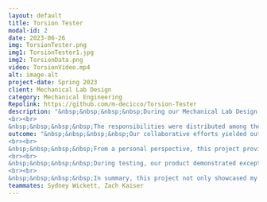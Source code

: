 ```yaml
---
layout: default
title: Torsion Tester
modal-id: 2
date: 2023-06-26
img: TorsionTester.png
img1: TorsionTester1.jpg
img2: TorsionData.png
video: TorsionVideo.mp4
alt: image-alt
project-date: Spring 2023
client: Mechanical Lab Design
category: Mechanical Engineering
Repolink: https://github.com/m-decicco/Torsion-Tester
description: "&nbsp;&nbsp;&nbsp;&nbsp;During our Mechanical Lab Design class, my team embarked on an ambitious group project with the aim of developing a cost-effective mechanical property tester for laboratory use. Our specific focus was on creating a torsion tester capable of determining the sheer modulus and ultimate stress of 3D-printed samples. 
<br><br>
&nbsp;&nbsp;&nbsp;&nbsp;The responsibilities were distributed among the team members: Sydney Wickett handled documentation and post-data processing, Zach Kaiser was in charge of the gear assembly, while I took on the significant tasks of designing the structure, wiring, writing the Arduino Script, and managing MATLAB serial handling, leveraging my prior experience."
outcome: "&nbsp;&nbsp;&nbsp;&nbsp;Our collaborative efforts yielded outstanding results, surpassing project performance metrics while adhering to a budget of less than $100, following NASA's established project methodology. We successfully designed, produced, and comprehensively documented our innovative mechanical property tester.
<br><br>
&nbsp;&nbsp;&nbsp;&nbsp;From a personal perspective, this project provided valuable growth opportunities. I refined my scripting skills for managing multiple sensors efficiently and gained hands-on experience in MATLAB for serial port handling, data reading, and storage. Furthermore, the project allowed me to explore and implement diverse fabrication techniques, such as incorporating 2020 aluminum extrusion, acrylic, and 3D printing into the design.
<br><br>
&nbsp;&nbsp;&nbsp;&nbsp;During testing, our product demonstrated exceptional performance, even under rigorous experiments with aluminum samples. Feedback from other teams corroborated the reliability and user-friendliness of our mechanical property tester, as they encountered no issues while conducting experiments.
<br><br>
&nbsp;&nbsp;&nbsp;&nbsp;In summary, this project not only showcased my technical expertise but also highlighted my effective collaboration skills within a team. This experience significantly enriched my skill set and further fueled my passion for mechanical engineering and product development."
teammates: Sydney Wickett, Zach Kaiser
---
```

